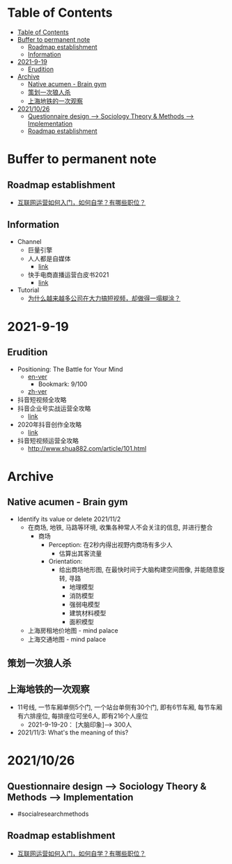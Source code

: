# Table of Contents
- [Table of Contents](#table-of-contents)
- [Buffer to permanent note](#buffer-to-permanent-note)
  - [Roadmap establishment](#roadmap-establishment)
  - [Information](#information)
- [2021-9-19](#2021-9-19)
  - [Erudition](#erudition)
- [Archive](#archive)
  - [Native acumen - Brain gym](#native-acumen---brain-gym)
  - [策划一次狼人杀](#策划一次狼人杀)
  - [上海地铁的一次观察](#上海地铁的一次观察)
- [2021/10/26](#20211026)
  - [Questionnaire design --> Sociology Theory & Methods --> Implementation](#questionnaire-design----sociology-theory--methods----implementation)
  - [Roadmap establishment](#roadmap-establishment-1)


# Buffer to permanent note
## Roadmap establishment
- [互联网运营如何入门，如何自学？有哪些职位？](https://www.zhihu.com/question/270989134)

## Information 
- Channel
  - 巨量引擎
  - 人人都是自媒体
    - [link](http://www.woshizmt.cn/)
  - 快手电商直播运营白皮书2021
    - [link](https://www.modb.pro/doc/48144)
- Tutorial
  - [为什么越来越多公司在大力搞短视频，却做得一塌糊涂？](http://www.woshizmt.cn/ganhuo/jiaocheng/2673.html)
# 2021-9-19

## Erudition
- Positioning: The Battle for Your Mind
  - [en-ver](https://www.yourhomeworksolutions.com/wp-content/uploads/edd/2016/10/20160124032608positioning_the_battle_for_your_mind_.pdf)
    - Bookmark: 9/100
  - [zh-ver](https://zydemo.github.io/public/pdf/%E5%AE%9A%E4%BD%8D.pdf)
- 抖音短视频全攻略
- 抖音企业号实战运营全攻略
  - [link](https://www.163.com/dy/article/FISIOSCV0548AZJ5.html)
- 2020年抖音创作全攻略
  - [link](https://drive.google.com/file/d/1gr0P0VIZiyr8j1gAFThBk-x1QlQNb0M-/view?usp=sharing)
- 抖音短视频运营全攻略
  - http://www.shua882.com/article/101.html



# Archive
## Native acumen - Brain gym
- Identify its value or delete 2021/11/2
  - 在商场, 地铁, 马路等环境, 收集各种常人不会关注的信息, 并进行整合
    - 商场
      - Perception: 在2秒内得出视野内商场有多少人
        - 估算出其客流量
      - Orientation:
        - 给出商场地形图, 在最快时间于大脑构建空间图像, 并能随意旋转, 寻路
          - 地理模型
          - 消防模型
          - 强弱电模型
          - 建筑材料模型
          - 面积模型
  - 上海房租地价地图 - mind palace
  - 上海交通地图 - mind palace

## 策划一次狼人杀

## 上海地铁的一次观察
- 11号线, 一节车厢单侧5个门, 一个站台单侧有30个门, 即有6节车厢, 每节车厢有六排座位, 每排座位可坐6人, 即有216个人座位
  - 2021-9-19-20： \[大脑印象\]--> 300人
- 2021/11/3: What's the meaning of this?

# 2021/10/26
## Questionnaire design --> Sociology Theory & Methods --> Implementation
- #socialresearchmethods

## Roadmap establishment
- [互联网运营如何入门，如何自学？有哪些职位？](https://www.zhihu.com/question/270989134)
